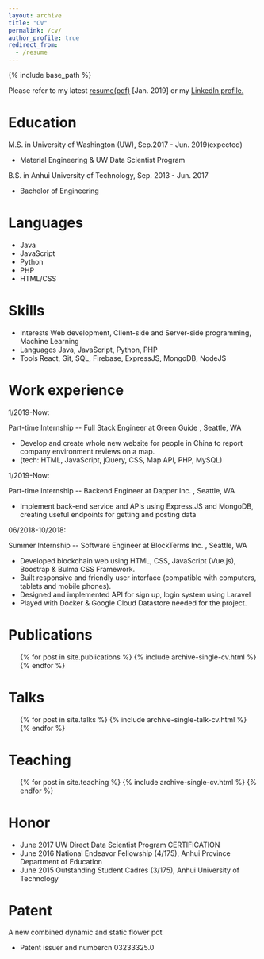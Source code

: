 ```yaml
---
layout: archive
title: "CV"
permalink: /cv/
author_profile: true
redirect_from:
  - /resume
---
```


{% include base_path %}


Please refer to my latest  <a href= "http://127.0.0.1:4000/files/Jing_Resume.pdf">resume(pdf)</a>
[Jan. 2019] or my <a href= "https://www.linkedin.com/in/jing-tu-318615156/"> LinkedIn profile.</a>


Education
======
M.S. in University of Washington (UW), Sep.2017 - Jun. 2019(expected)
* Material Engineering & UW Data Scientist Program 

B.S. in Anhui University of Technology, Sep. 2013 - Jun. 2017
* Bachelor of Engineering

Languages
======
* Java
* JavaScript
* Python
* PHP
* HTML/CSS



Skills
======
* Interests Web development, Client-side and Server-side programming, Machine Learning
* Languages Java, JavaScript, Python, PHP
* Tools React, Git, SQL, Firebase, ExpressJS, MongoDB, NodeJS


Work experience
======

1/2019-Now:

Part-time Internship -- Full Stack Engineer at Green Guide , Seattle, WA
  * Develop and create whole new website for people in China to report company environment reviews on a map.
  * (tech: HTML, JavaScript, jQuery, CSS, Map API, PHP, MySQL)
  
1/2019-Now:

Part-time Internship -- Backend Engineer at Dapper Inc. , Seattle, WA 
  * Implement back-end service and APIs using Express.JS and MongoDB, creating useful endpoints for getting and posting data

06/2018-10/2018:

Summer Internship -- Software Engineer at BlockTerms Inc. , Seattle, WA  
  * Developed blockchain web using HTML, CSS, JavaScript (Vue.js), Boostrap & Bulma CSS Framework.
  * Built responsive and friendly user interface (compatible with computers, tablets and mobile phones).
  * Designed and implemented API for sign up, login system using Laravel
  * Played with Docker & Google Cloud Datastore needed for the project.
  
Publications
======
  <ul>{% for post in site.publications %}
    {% include archive-single-cv.html %}
  {% endfor %}</ul>
  
Talks
======
  <ul>{% for post in site.talks %}
    {% include archive-single-talk-cv.html %}
  {% endfor %}</ul>
  
Teaching
======
  <ul>{% for post in site.teaching %}
    {% include archive-single-cv.html %}
  {% endfor %}</ul>
  
Honor
======
* June 2017 UW Direct Data Scientist Program CERTIFICATION
* June 2016 National Endeavor Fellowship (4/175), Anhui Province Department of Education
* June 2015 Outstanding Student Cadres (3/175), Anhui University of Technology

  
Patent
======
A new combined dynamic and static flower pot
* Patent issuer and numbercn 03233325.0
